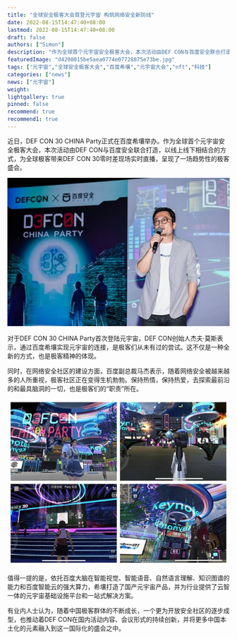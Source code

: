 ```yaml
---
title: "全球安全极客大会首登元宇宙 构筑网络安全新防线"
date: 2022-08-15T14:47:40+08:00
lastmod: 2022-08-15T14:47:40+08:00
draft: false
authors: ["Simon"]
description: "作为全球首个元宇宙安全极客大会，本次活动由DEF CON与百度安全联合打造，以线上线下相结合的方式，为全球极客带来DEF CON 30零时差现场实时直播，呈现了一场趋势性的极客盛会。"
featuredImage: "d4208015be5aea0774e07728875e73be.jpg"
tags: ["元宇宙","全球安全极客大会","百度希壤","元宇宙大会","nft","科技"]
categories: ["news"]
news: ["元宇宙"]
weight: 
lightgallery: true
pinned: false
recommend: true
recommend1: true
---
```


近日，DEF CON 30 CHINA Party正式在百度希壤举办。作为全球首个元宇宙安全极客大会，本次活动由DEF CON与百度安全联合打造，以线上线下相结合的方式，为全球极客带来DEF CON 30零时差现场实时直播，呈现了一场趋势性的极客盛会。

![配图](78310a55b319ebc4bdc2d0ea11f703f61f171662.jpeg)

对于DEF CON 30 CHINA Party首次登陆元宇宙，DEF CON创始人杰夫·莫斯表示，通过百度希壤实现元宇宙的连接，是极客们从未有过的尝试。这不仅是一种全新的方式，也是极客精神的体现。

同时，在网络安全社区的建设方面，百度副总裁马杰表示，随着网络安全被越来越多的人所重视，极客社区正在变得生机勃勃。保持热情，保持热爱，去探索最前沿的和最具脑洞的一切，也是极客们的“职责”所在。

![配图](5d6034a85edf8db12da9251389f2115e574e741a.jpeg)


值得一提的是，依托百度大脑在智能视觉、智能语音、自然语言理解、知识图谱的能力和百度智能云的强大算力，希壤打造了国产元宇宙产品，并为行业提供了云智一体的元宇宙基础设施平台和一站式解决方案。

有业内人士认为，随着中国极客群体的不断成长，一个更为开放安全社区的逐步成型，也推动着DEF CON在国内活动内容、会议形式的持续创新，并将更多中国本土化的元素融入到这一国际化的盛会之中。